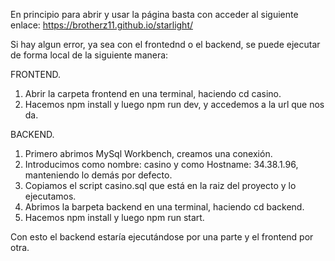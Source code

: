 En principio para abrir y usar la página basta con acceder al siguiente enlace:
https://brotherz11.github.io/starlight/

Si hay algun error, ya sea con el frontednd o el backend, se puede ejecutar de forma local de la siguiente manera:

FRONTEND.

1. Abrir la carpeta frontend en una terminal, haciendo cd casino.
2. Hacemos npm install y luego npm run dev, y accedemos a la url que nos da.

BACKEND.

1. Primero abrimos MySql Workbench, creamos una conexión.
2. Introducimos como nombre: casino y como Hostname: 34.38.1.96, manteniendo lo demás por defecto.
3. Copiamos el script casino.sql que está en la raiz del proyecto y lo ejecutamos.
4. Abrimos la barpeta backend en una terminal, haciendo cd backend.
5. Hacemos npm install y luego npm run start.

Con esto el backend estaría ejecutándose por una parte y el frontend por otra.
